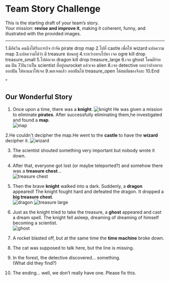 # Team Story Challenge

This is the starting draft of your team’s story.  
Your mission: **revise and improve it**, making it coherent, funny, and illustrated with the provided images.

---
1.มีอัศวิน คนนึงได้รับภารกิจ กำจัด pirate drop map 
2.ไปที่ castle เพื่อให้ wizard แปลความ map
3.แปลความได้ว่า มี treasure ซ่อนอยู่ 
4.ระหว่างทางไปหา เจอ ogre kill drop treasure_small
5.ไปต่อเจอ dragon kill drop treasure_large
6.เจอ ghost โดนผีร่ายมน ฝัน
7.ฝันว่าเป็น scientist ที่อยู่บนrocket แล้วเจอ alien
8.เจอ detective บอกว่าถ้าอยากออกฝัน ให้หาแมวให้เจอ 
9.พอเจอแล้ว ออกฝันได้ treasure_open ได้สมบัตของจิงละ
10.End

"
## Our Wonderful Story

1. Once upon a time, there was a **knight**.
   ![knight](img/knight.png)
   He was given a mission to eliminate **pirates**.
   After successfully eliminating them,he investigated and found a **map**.  
   ![map](img/map.png)


2.He couldn't decipher the map.He went to the **castle** to have the **wizard** decipher it. 
   ![wizard](img/wizard.png)

3. The scientist shouted something very important but nobody wrote it down.  

4. After that, everyone got lost (or maybe teleported?) and somehow there was a **treasure chest**…  
   ![treasure chest](img2.png)

5. Then the brave **knight** walked into a dark. Suddenly, a **dragon** appeared! 
The knight fought hard and defeated the dragon. It dropped a **big treasure chest**.  
![dragon](img/dragon.png) ![treasure large](img/treasure_large.png)   

6. Just as the knight tried to take the treasure, a **ghost** appeared and cast a dream spell. 
The knight fell asleep, dreaming of dreaming of himself becoming a scientist.   
![ghost](img/ghost.png)  

7. A rocket blasted off, but at the same time the **time machine** broke down.  

8. The cat was supposed to talk here, but the line is missing.  

9. In the forest, the detective discovered… something.  
   (What did they find?)  

10. The ending… well, we don’t really have one. Please fix this.
